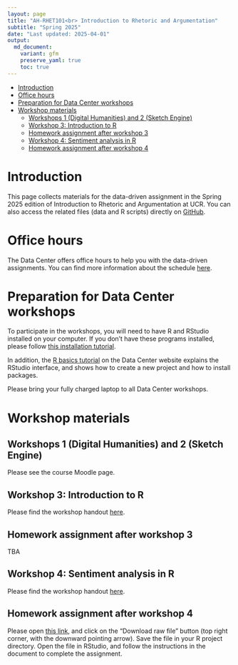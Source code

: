 ```yaml
---
layout: page
title: "AH-RHET101<br> Introduction to Rhetoric and Argumentation"
subtitle: "Spring 2025"
date: "Last updated: 2025-04-01"
output:
  md_document:
    variant: gfm
    preserve_yaml: true
    toc: true
---
```


- [Introduction](#introduction)
- [Office hours](#office-hours)
- [Preparation for Data Center
  workshops](#preparation-for-data-center-workshops)
- [Workshop materials](#workshop-materials)
  - [Workshops 1 (Digital Humanities) and 2 (Sketch
    Engine)](#workshops-1-digital-humanities-and-2-sketch-engine)
  - [Workshop 3: Introduction to R](#workshop-3-introduction-to-r)
  - [Homework assignment after workshop
    3](#homework-assignment-after-workshop-3)
  - [Workshop 4: Sentiment analysis in
    R](#workshop-4-sentiment-analysis-in-r)
  - [Homework assignment after workshop
    4](#homework-assignment-after-workshop-4)

# Introduction

This page collects materials for the data-driven assignment in the
Spring 2025 edition of Introduction to Rhetoric and Argumentation at
UCR. You can also access the related files (data and R scripts) directly
on
[GitHub](https://github.com/ucrdatacenter/projects/tree/main/AH-RHET101/2025h1).

# Office hours

The Data Center offers office hours to help you with the data-driven
assignments. You can find more information about the schedule
[here](../../contact).

# Preparation for Data Center workshops

To participate in the workshops, you will need to have R and RStudio
installed on your computer. If you don’t have these programs installed,
please follow [this installation tutorial](../../tutorials/r_install).

In addition, the [R basics tutorial](../../../tutorials/r_basics) on the
Data Center website explains the RStudio interface, and shows how to
create a new project and how to install packages.

Please bring your fully charged laptop to all Data Center workshops.

# Workshop materials

## Workshops 1 (Digital Humanities) and 2 (Sketch Engine)

Please see the course Moodle page.

## Workshop 3: Introduction to R

Please find the workshop handout [here](workshop3).

## Homework assignment after workshop 3

TBA

## Workshop 4: Sentiment analysis in R

Please find the workshop handout [here](workshop4).

## Homework assignment after workshop 4

Please open [this
link](https://github.com/ucrdatacenter/projects/blob/main/AH-RHET101/2025h1/workshop4_homework.Rmd),
and click on the “Download raw file” button (top right corner, with the
downward pointing arrow). Save the file in your R project directory.
Open the file in RStudio, and follow the instructions in the document to
complete the assignment.
